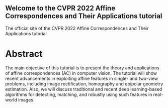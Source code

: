 ## Welcome to the CVPR 2022 Affine Correspondences and Their Applications tutorial

The official site of the CVPR 2022 Affine Correspondences and Their Applications tutorial

# Abstract

The main objective of this tutorial is to present the theory and applications of affine correspondences (AC) in computer vision. The tutorial will show recent advancements in exploiting affine features in single- and two-view problems, including image rectification, homography and epipolar geometry estimation. Also, we will discuss traditional and recent deep learning-based algorithms for detecting, matching, and robustly using such features in real-world images. 
